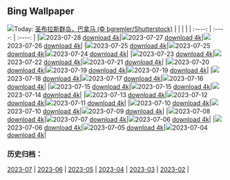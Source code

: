 ## Bing Wallpaper
![](https://cn.bing.com/th?id=OHR.SanBlasIslands_ZH-CN6320572106_UHD.jpg&w=1000)Today: [圣布拉斯群岛，巴拿马 (© bgremler/Shutterstock)](https://cn.bing.com/th?id=OHR.SanBlasIslands_ZH-CN6320572106_UHD.jpg)
|      |      |      |
| :----: | :----: | :----: |
|![](https://cn.bing.com/th?id=OHR.SanBlasIslands_ZH-CN6320572106_UHD.jpg&pid=hp&w=384&h=216&rs=1&c=4)2023-07-28 [download 4k](https://cn.bing.com/th?id=OHR.SanBlasIslands_ZH-CN6320572106_UHD.jpg)|![](https://cn.bing.com/th?id=OHR.ParisLouvre_ZH-CN0341884841_UHD.jpg&pid=hp&w=384&h=216&rs=1&c=4)2023-07-27 [download 4k](https://cn.bing.com/th?id=OHR.ParisLouvre_ZH-CN0341884841_UHD.jpg)|![](https://cn.bing.com/th?id=OHR.MangrovePark_ZH-CN0208518370_UHD.jpg&pid=hp&w=384&h=216&rs=1&c=4)2023-07-26 [download 4k](https://cn.bing.com/th?id=OHR.MangrovePark_ZH-CN0208518370_UHD.jpg)|
|![](https://cn.bing.com/th?id=OHR.LasLagunas_ZH-CN9917702340_UHD.jpg&pid=hp&w=384&h=216&rs=1&c=4)2023-07-25 [download 4k](https://cn.bing.com/th?id=OHR.LasLagunas_ZH-CN9917702340_UHD.jpg)|![](https://cn.bing.com/th?id=OHR.LasLagunas_ZH-CN9917702340_UHD.jpg&pid=hp&w=384&h=216&rs=1&c=4)2023-07-25 [download 4k](https://cn.bing.com/th?id=OHR.LasLagunas_ZH-CN9917702340_UHD.jpg)|![](https://cn.bing.com/th?id=OHR.ZebraCousins_ZH-CN8159888859_UHD.jpg&pid=hp&w=384&h=216&rs=1&c=4)2023-07-24 [download 4k](https://cn.bing.com/th?id=OHR.ZebraCousins_ZH-CN8159888859_UHD.jpg)|
|![](https://cn.bing.com/th?id=OHR.TeaEstate_ZH-CN9645412630_UHD.jpg&pid=hp&w=384&h=216&rs=1&c=4)2023-07-23 [download 4k](https://cn.bing.com/th?id=OHR.TeaEstate_ZH-CN9645412630_UHD.jpg)|![](https://cn.bing.com/th?id=OHR.HammockDay_ZH-CN9368760971_UHD.jpg&pid=hp&w=384&h=216&rs=1&c=4)2023-07-22 [download 4k](https://cn.bing.com/th?id=OHR.HammockDay_ZH-CN9368760971_UHD.jpg)|![](https://cn.bing.com/th?id=OHR.BridgeNorway_ZH-CN9063814637_UHD.jpg&pid=hp&w=384&h=216&rs=1&c=4)2023-07-21 [download 4k](https://cn.bing.com/th?id=OHR.BridgeNorway_ZH-CN9063814637_UHD.jpg)|
|![](https://cn.bing.com/th?id=OHR.MoonDayArtemis_ZH-CN8743374853_UHD.jpg&pid=hp&w=384&h=216&rs=1&c=4)2023-07-20 [download 4k](https://cn.bing.com/th?id=OHR.MoonDayArtemis_ZH-CN8743374853_UHD.jpg)|![](https://cn.bing.com/th?id=OHR.CrescentLake_ZH-CN8294493832_UHD.jpg&pid=hp&w=384&h=216&rs=1&c=4)2023-07-19 [download 4k](https://cn.bing.com/th?id=OHR.CrescentLake_ZH-CN8294493832_UHD.jpg)|![](https://cn.bing.com/th?id=OHR.CrescentLake_ZH-CN8294493832_UHD.jpg&pid=hp&w=384&h=216&rs=1&c=4)2023-07-19 [download 4k](https://cn.bing.com/th?id=OHR.CrescentLake_ZH-CN8294493832_UHD.jpg)|
|![](https://cn.bing.com/th?id=OHR.BucerosBicornis_ZH-CN7795050230_UHD.jpg&pid=hp&w=384&h=216&rs=1&c=4)2023-07-18 [download 4k](https://cn.bing.com/th?id=OHR.BucerosBicornis_ZH-CN7795050230_UHD.jpg)|![](https://cn.bing.com/th?id=OHR.CavanCastle_ZH-CN7109317900_UHD.jpg&pid=hp&w=384&h=216&rs=1&c=4)2023-07-17 [download 4k](https://cn.bing.com/th?id=OHR.CavanCastle_ZH-CN7109317900_UHD.jpg)|![](https://cn.bing.com/th?id=OHR.BearHoleBrook_ZH-CN6855885557_UHD.jpg&pid=hp&w=384&h=216&rs=1&c=4)2023-07-16 [download 4k](https://cn.bing.com/th?id=OHR.BearHoleBrook_ZH-CN6855885557_UHD.jpg)|
|![](https://cn.bing.com/th?id=OHR.CastelmazzanoSunrise_ZH-CN6733875019_UHD.jpg&pid=hp&w=384&h=216&rs=1&c=4)2023-07-15 [download 4k](https://cn.bing.com/th?id=OHR.CastelmazzanoSunrise_ZH-CN6733875019_UHD.jpg)|![](https://cn.bing.com/th?id=OHR.CastelmazzanoSunrise_ZH-CN6733875019_UHD.jpg&pid=hp&w=384&h=216&rs=1&c=4)2023-07-15 [download 4k](https://cn.bing.com/th?id=OHR.CastelmazzanoSunrise_ZH-CN6733875019_UHD.jpg)|![](https://cn.bing.com/th?id=OHR.BlacktipSharks_ZH-CN6532659465_UHD.jpg&pid=hp&w=384&h=216&rs=1&c=4)2023-07-14 [download 4k](https://cn.bing.com/th?id=OHR.BlacktipSharks_ZH-CN6532659465_UHD.jpg)|
|![](https://cn.bing.com/th?id=OHR.ZhangyeGeopark_ZH-CN1045536243_UHD.jpg&pid=hp&w=384&h=216&rs=1&c=4)2023-07-13 [download 4k](https://cn.bing.com/th?id=OHR.ZhangyeGeopark_ZH-CN1045536243_UHD.jpg)|![](https://cn.bing.com/th?id=OHR.NakupendaBeach_ZH-CN7913805608_UHD.jpg&pid=hp&w=384&h=216&rs=1&c=4)2023-07-12 [download 4k](https://cn.bing.com/th?id=OHR.NakupendaBeach_ZH-CN7913805608_UHD.jpg)|![](https://cn.bing.com/th?id=OHR.WorldPopDay_ZH-CN7074706912_UHD.jpg&pid=hp&w=384&h=216&rs=1&c=4)2023-07-11 [download 4k](https://cn.bing.com/th?id=OHR.WorldPopDay_ZH-CN7074706912_UHD.jpg)|
|![](https://cn.bing.com/th?id=OHR.SomersetLavender_ZH-CN5823464763_UHD.jpg&pid=hp&w=384&h=216&rs=1&c=4)2023-07-10 [download 4k](https://cn.bing.com/th?id=OHR.SomersetLavender_ZH-CN5823464763_UHD.jpg)|![](https://cn.bing.com/th?id=OHR.SomersetLavender_ZH-CN5823464763_UHD.jpg&pid=hp&w=384&h=216&rs=1&c=4)2023-07-10 [download 4k](https://cn.bing.com/th?id=OHR.SomersetLavender_ZH-CN5823464763_UHD.jpg)|![](https://cn.bing.com/th?id=OHR.MoselleRiver_ZH-CN1283415242_UHD.jpg&pid=hp&w=384&h=216&rs=1&c=4)2023-07-09 [download 4k](https://cn.bing.com/th?id=OHR.MoselleRiver_ZH-CN1283415242_UHD.jpg)|
|![](https://cn.bing.com/th?id=OHR.CooperChapel_ZH-CN1150924688_UHD.jpg&pid=hp&w=384&h=216&rs=1&c=4)2023-07-08 [download 4k](https://cn.bing.com/th?id=OHR.CooperChapel_ZH-CN1150924688_UHD.jpg)|![](https://cn.bing.com/th?id=OHR.CocoaPods_ZH-CN6192387360_UHD.jpg&pid=hp&w=384&h=216&rs=1&c=4)2023-07-07 [download 4k](https://cn.bing.com/th?id=OHR.CocoaPods_ZH-CN6192387360_UHD.jpg)|![](https://cn.bing.com/th?id=OHR.KissingPenguins_ZH-CN5449471262_UHD.jpg&pid=hp&w=384&h=216&rs=1&c=4)2023-07-06 [download 4k](https://cn.bing.com/th?id=OHR.KissingPenguins_ZH-CN5449471262_UHD.jpg)|
|![](https://cn.bing.com/th?id=OHR.KissingPenguins_ZH-CN5449471262_UHD.jpg&pid=hp&w=384&h=216&rs=1&c=4)2023-07-06 [download 4k](https://cn.bing.com/th?id=OHR.KissingPenguins_ZH-CN5449471262_UHD.jpg)|![](https://cn.bing.com/th?id=OHR.CorfuBeach_ZH-CN8660068587_UHD.jpg&pid=hp&w=384&h=216&rs=1&c=4)2023-07-05 [download 4k](https://cn.bing.com/th?id=OHR.CorfuBeach_ZH-CN8660068587_UHD.jpg)|![](https://cn.bing.com/th?id=OHR.GrasslandsNationalParkSaskachewan_ZH-CN6530285883_UHD.jpg&pid=hp&w=384&h=216&rs=1&c=4)2023-07-04 [download 4k](https://cn.bing.com/th?id=OHR.GrasslandsNationalParkSaskachewan_ZH-CN6530285883_UHD.jpg)|

### 历史归档：
[2023-07](/zh-cn/picture/2023-07/) | [2023-06](/zh-cn/picture/2023-06/) | [2023-05](/zh-cn/picture/2023-05/) | [2023-04](/zh-cn/picture/2023-04/) | [2023-03](/zh-cn/picture/2023-03/) | [2023-02](/zh-cn/picture/2023-02/) | 